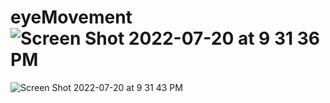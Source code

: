 # eyeMovement![Screen Shot 2022-07-20 at 9 31 36 PM](https://user-images.githubusercontent.com/84942856/180110838-da94e873-7557-4acd-bd0b-53dda5bdb7d1.png)
![Screen Shot 2022-07-20 at 9 31 43 PM](https://user-images.githubusercontent.com/84942856/180110843-97621632-7987-4468-b1f3-f6077c6611d7.png)
